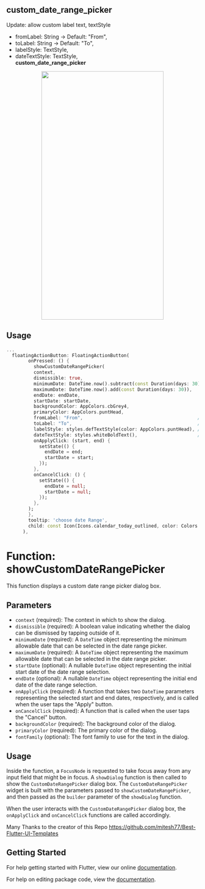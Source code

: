 ## custom_date_range_picker

Update: allow custom label text, textStyle
  -  fromLabel: String -> Default: "From",                                          
  -  toLabel: String -> Default: "To",                                           
  -  labelStyle: TextStyle,                                           
  -  dateTextStyle: TextStyle,                       
**custom_date_range_picker**

<p align="center"><img src="https://raw.githubusercontent.com/El-Mazouzi/custom_date_range_picker/master/screenshot.jpg" width="320" height="650"/></p>

## Usage

```dart
...
  floatingActionButton: FloatingActionButton(
        onPressed: () {
          showCustomDateRangePicker(
          context,
          dismissible: true,
          minimumDate: DateTime.now().subtract(const Duration(days: 30)),
          maximumDate: DateTime.now().add(const Duration(days: 30)),
          endDate: endDate,
          startDate: startDate,
          backgroundColor: AppColors.cbGrey4,
          primaryColor: AppColors.puntHead,
          fromLabel: "From",                                          ///
          toLabel: "To",                                              ///
          labelStyle: styles.defTextStyle(color: AppColors.puntHead), ///
          dateTextStyle: styles.whiteBoldText(),                      ///
          onApplyClick: (start, end) {
            setState(() {
              endDate = end;
              startDate = start;
            });
          },
          onCancelClick: () {
            setState(() {
              endDate = null;
              startDate = null;
            });
          },
        );
        },
        tooltip: 'choose date Range',
        child: const Icon(Icons.calendar_today_outlined, color: Colors.white),
      ),
```

# Function: showCustomDateRangePicker

This function displays a custom date range picker dialog box.

## Parameters

- `context` (required): The context in which to show the dialog.
- `dismissible` (required): A boolean value indicating whether the dialog can be dismissed by tapping outside of it.
- `minimumDate` (required): A `DateTime` object representing the minimum allowable date that can be selected in the date range picker.
- `maximumDate` (required): A `DateTime` object representing the maximum allowable date that can be selected in the date range picker.
- `startDate` (optional): A nullable `DateTime` object representing the initial start date of the date range selection.
- `endDate` (optional): A nullable `DateTime` object representing the initial end date of the date range selection.
- `onApplyClick` (required): A function that takes two `DateTime` parameters representing the selected start and end dates, respectively, and is called when the user taps the "Apply" button.
- `onCancelClick` (required): A function that is called when the user taps the "Cancel" button.
- `backgroundColor` (required): The background color of the dialog.
- `primaryColor` (required): The primary color of the dialog.
- `fontFamily` (optional): The font family to use for the text in the dialog.

## Usage

Inside the function, a `FocusNode` is requested to take focus away from any input field that might be in focus. A `showDialog` function is then called to show the `CustomDateRangePicker` dialog box. The `CustomDateRangePicker` widget is built with the parameters passed to `showCustomDateRangePicker`, and then passed as the `builder` parameter of the `showDialog` function.

When the user interacts with the `CustomDateRangePicker` dialog box, the `onApplyClick` and `onCancelClick` functions are called accordingly.

Many Thanks to the creator of this Repo https://github.com/mitesh77/Best-Flutter-UI-Templates

## Getting Started

For help getting started with Flutter, view our online [documentation](https://flutter.io/).

For help on editing package code, view the [documentation](https://flutter.io/developing-packages/).
